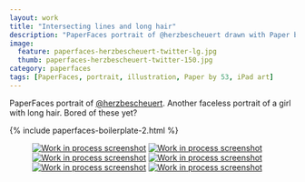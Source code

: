 ```yaml
---
layout: work
title: "Intersecting lines and long hair"
description: "PaperFaces portrait of @herzbescheuert drawn with Paper by 53 on an iPad."
image: 
  feature: paperfaces-herzbescheuert-twitter-lg.jpg
  thumb: paperfaces-herzbescheuert-twitter-150.jpg
category: paperfaces
tags: [PaperFaces, portrait, illustration, Paper by 53, iPad art]
---
```


PaperFaces portrait of [@herzbescheuert](http://twitter.com/herzbescheuert). Another faceless portrait of a girl with long hair. Bored of these yet?

{% include paperfaces-boilerplate-2.html %}

<figure class="half">
	<a href="{{ site.url }}/images/paperfaces-herzbescheuert-process-1-lg.jpg"><img src="{{ site.url }}/images/paperfaces-herzbescheuert-process-1-600.jpg" alt="Work in process screenshot"></a>
	<a href="{{ site.url }}/images/paperfaces-herzbescheuert-process-2-lg.jpg"><img src="{{ site.url }}/images/paperfaces-herzbescheuert-process-2-600.jpg" alt="Work in process screenshot"></a>
	<a href="{{ site.url }}/images/paperfaces-herzbescheuert-process-3-lg.jpg"><img src="{{ site.url }}/images/paperfaces-herzbescheuert-process-3-600.jpg" alt="Work in process screenshot"></a>
	<a href="{{ site.url }}/images/paperfaces-herzbescheuert-process-4-lg.jpg"><img src="{{ site.url }}/images/paperfaces-herzbescheuert-process-4-600.jpg" alt="Work in process screenshot"></a>
	<a href="{{ site.url }}/images/paperfaces-herzbescheuert-process-5-lg.jpg"><img src="{{ site.url }}/images/paperfaces-herzbescheuert-process-5-600.jpg" alt="Work in process screenshot"></a>
	<a href="{{ site.url }}/images/paperfaces-herzbescheuert-process-6-lg.jpg"><img src="{{ site.url }}/images/paperfaces-herzbescheuert-process-6-600.jpg" alt="Work in process screenshot"></a>
</figure>